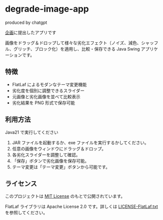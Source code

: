 # degrade-image-app
produced by chatgpt

[企画](https://x.com/shigureninani/status/1918291648490160280)に提出したアプリです 

画像をドラッグ＆ドロップして様々な劣化エフェクト（ノイズ、減色、シャッフル、グリッチ、ブロック化）を適用し、比較・保存できる Java Swing アプリケーションです。

## 特徴

- FlatLaf によるモダンなテーマ変更機能
- 劣化度を個別に調整できるスライダー
- 元画像と劣化画像を並べて比較表示
- 劣化結果を PNG 形式で保存可能

## 利用方法
Java21 で実行してください
1. JAR ファイルを起動するか、exe ファイルを実行するかしてください。
2. 任意の画像をウィンドウにドラッグ＆ドロップ。
3. 各劣化スライダーを調整して確認。
4. 「保存」ボタンで劣化画像を保存可能。
5. テーマ変更は「テーマ変更」ボタンから可能です。

## ライセンス

このプロジェクトは [MIT License](LICENSE) のもとで公開されています。

FlatLaf ライブラリは Apache License 2.0 です。詳しくは [LICENSE-FlatLaf.txt](LICENSE-FlatLaf.txt) を参照してください。
